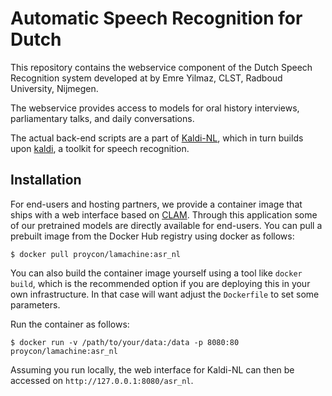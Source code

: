 # Automatic Speech Recognition for Dutch

This repository contains the webservice component of the Dutch Speech Recognition system developed at by Emre Yilmaz,
CLST, Radboud University, Nijmegen.

The webservice provides access to models for oral history interviews, parliamentary talks, and daily conversations.

The actual back-end scripts are a part of [Kaldi-NL](https://github.com/opensource-spraakherkenning-nl/Kaldi_NL), which
in turn builds upon [kaldi](http://kaldi-asr.org/), a toolkit for speech recognition.

## Installation

For end-users and hosting partners, we provide a container image that ships with a web interface based on
[CLAM](https://proycon.github.io/clam/). Through this application some of our pretrained models are directly available
for end-users. You can pull a prebuilt image from the Docker Hub registry using docker as follows:

```
$ docker pull proycon/lamachine:asr_nl
```

You can also build the container image yourself using a tool like ``docker build``, which is the recommended option if you are deploying this
in your own infrastructure. In that case will want adjust the ``Dockerfile`` to set some parameters.

Run the container as follows:

```
$ docker run -v /path/to/your/data:/data -p 8080:80 proycon/lamachine:asr_nl
```

Assuming you run locally, the web interface for Kaldi-NL can then be accessed on ``http://127.0.0.1:8080/asr_nl``.

